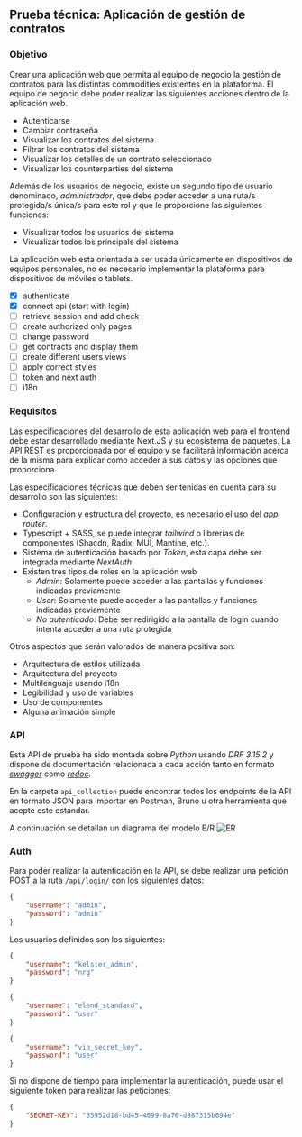 ## Prueba técnica: Aplicación de gestión de contratos
### Objetivo
Crear una aplicación web que permita al equipo de negocio la gestión de contratos para las distintas commodities
existentes en la plataforma. El equipo de negocio debe poder realizar las siguientes acciones dentro de la aplicación web.
- Autenticarse
- Cambiar contraseña
- Visualizar los contratos del sistema
- Filtrar los contratos del sistema
- Visualizar los detalles de un contrato seleccionado
- Visualizar los counterparties del sistema

Además de los usuarios de negocio, existe un segundo tipo de usuario denominado, *administrador*, que debe poder acceder a una ruta/s protegida/s única/s para este rol y que le proporcione las siguientes funciones:
- Visualizar todos los usuarios del sistema
- Visualizar todos los principals del sistema

La aplicación web esta orientada a ser usada únicamente en dispositivos de equipos personales, no es necesario
implementar la plataforma para dispositivos de móviles o tablets.


- [x] authenticate
- [x] connect api (start with login)
- [ ] retrieve session and add check
- [ ] create authorized only pages
- [ ] change password
- [ ] get contracts and display them
- [ ] create different users views
- [ ] apply correct styles
- [ ] token and next auth
- [ ] i18n 

### Requisitos
Las especificaciones del desarrollo de esta aplicación web para el frontend debe estar desarrollado mediante Next.JS
y su ecosistema de paquetes. La API REST es proporcionada por el equipo y se facilitará información acerca de la misma para explicar como acceder a sus datos y las opciones que proporciona.

Las especificaciones técnicas que deben ser tenidas en cuenta para su desarrollo son las siguientes:
- Configuración y estructura del proyecto, es necesario el uso del *app router*.
- Typescript + SASS, se puede integrar *tailwind* o librerías de componentes (Shacdn, Radix, MUI, Mantine, etc.).
- Sistema de autenticación basado por *Token*, esta capa debe ser integrada mediante *NextAuth*
- Existen tres tipos de roles en la aplicación web
    - *Admin*: Solamente puede acceder a las pantallas y funciones indicadas previamente
    - *User*: Solamente puede acceder a las pantallas y funciones indicadas previamente
    - *No autenticado*: Debe ser redirigido a la pantalla de login cuando intenta acceder a una ruta protegida

Otros aspectos que serán valorados de manera positiva son:
- Arquitectura de estilos utilizada
- Arquitectura del proyecto
- Multilenguaje usando i18n
- Legibilidad y uso de variables
- Uso de componentes
- Alguna animación simple


### API
Esta API de prueba ha sido montada sobre *Python* usando *DRF 3.15.2* y dispone de documentación relacionada a cada acción
tanto en formato [*swagger*](http://178.33.249.178:8002/api/schema/swagger-ui/) como [*redoc*](http://178.33.249.178:8002/api/schema/redoc/).

En la carpeta `api_collection` puede encontrar todos los endpoints de la API en formato JSON para importar en
Postman, Bruno u otra herramienta que acepte este estándar.

A continuación se detallan un diagrama del modelo E/R
![ER](resources/ER.png)

### Auth
Para poder realizar la autenticación en la API, se debe realizar una petición POST a la ruta `/api/login/` con los
siguientes datos:
```json
{
	"username": "admin",
	"password": "admin"
}
```

Los usuarios definidos son los siguientes:
```json
{
	"username": "kelsier_admin",
	"password": "nrg"
}
```
```json
{
	"username": "elend_standard",
	"password": "user"
}
```
```json
{
	"username": "vin_secret_key",
	"password": "user"
}
```

Si no dispone de tiempo para implementar la autenticación, puede usar el siguiente token para realizar las peticiones:
```json
{
	"SECRET-KEY": "35952d18-bd45-4099-8a76-d987315b094e"
}
```
